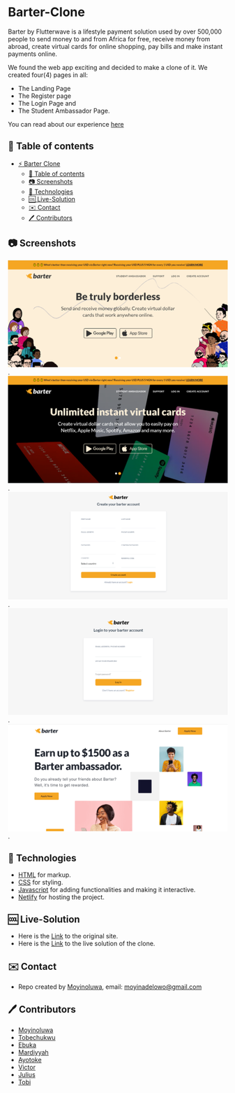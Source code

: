 # Barter-Clone

Barter by Flutterwave is a lifestyle payment solution used by over 500,000 people to send money to and from Africa for free, receive money from abroad, create virtual cards for online shopping, pay bills and make instant payments online. 

We found the web app exciting and decided to make a clone of it. We created four(4) pages in all: 
* The Landing Page 
* The Register page 
* The Login Page and 
* The Student Ambassador Page.

You can read about our experience [here](https://kamet.hashnode.dev/portfolio-team-2-project-experience-frontend-html-css-and-javascript)

## :page_facing_up: Table of contents

* [:zap: Barter Clone](#zap-barter-clone)
	* [:page_facing_up: Table of contents](#page_facing_up-table-of-contents)
	* [:camera: Screenshots](#camera-screenshots)
	* [:signal_strength: Technologies](#signal_strength-technologies)
    * [:cool: Live-Solution](#cool-live-solution)
	* [:envelope: Contact](#envelope-contact)
    * [:pen: Contributors](#pen-contributors)

## :camera: Screenshots

![Landing Page](./assets/images/homepage.png).
![Landing Page(Dark Mode)](./assets/images/homepage2.png).
![Register Page](./assets/images/register.png).
![Login Page](./assets/images/login.png).
![Student Ambassador Page](./assets/images/student.png).

## :signal_strength: Technologies

* [HTML](https://html.com/) for markup.
* [CSS](https://developer.mozilla.org/en-US/docs/Web/CSS) for styling.
* [Javascript](https://www.javascript.com/) for adding functionalities and making it interactive.
* [Netlify](https://www.netlify.com/) for hosting the project.

## :cool: Live-Solution

* Here is the [Link](https://barter.me/) to the original site.
* Here is the [Link](https://barter-clone-233.netlify.app/) to the live solution of the clone.

## :envelope: Contact

* Repo created by [Moyinoluwa](https://github.com/moyinoluwa-10/), email: moyinadelowo@gmail.com

## :pen: Contributors

* [Moyinoluwa](https://github.com/moyinoluwa-10/)
* [Tobechukwu](https://github.com/TOBAE/)
* [Ebuka](https://github.com/tzfocus7/)
* [Mardiyyah](https://github.com/Mardie328/)
* [Ayotoke](https://github.com/tokebillions/)
* [Victor](https://github.com/chuka00/)
* [Julius](https://github.com/MacJulius48/)
* [Tobi](https://github.com/Toby48-K/)
